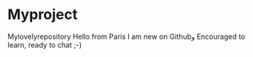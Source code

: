 # Myproject
Mylovelyrepository
Hello from Paris
I am new on Githubو Encouraged to learn, ready to chat ;-)
